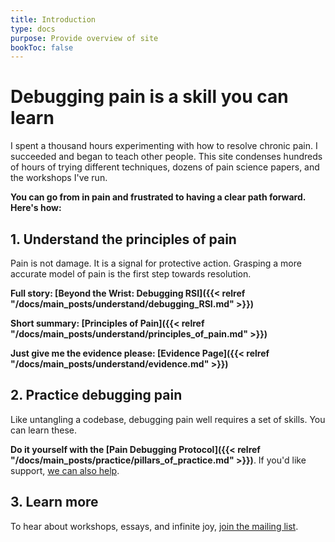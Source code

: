 ```yaml
---
title: Introduction
type: docs
purpose: Provide overview of site
bookToc: false
---
```


# Debugging pain is a skill you can learn

I spent a thousand hours experimenting with how to resolve chronic pain. I succeeded and began to teach other people. This site condenses hundreds of hours of trying different techniques, dozens of pain science papers, and the workshops I've run.

**You can go from in pain and frustrated to having a clear path forward. Here's how:**

## 1. Understand the principles of pain

Pain is not damage. It is a signal for protective action. Grasping a more accurate model of pain is the first step towards resolution.

**Full story: [Beyond the Wrist: Debugging RSI]({{< relref "/docs/main_posts/understand/debugging_RSI.md" >}})**

**Short summary: [Principles of Pain]({{< relref "/docs/main_posts/understand/principles_of_pain.md" >}})**

**Just give me the evidence please: [Evidence Page]({{< relref "/docs/main_posts/understand/evidence.md" >}})**



## 2. Practice debugging pain

Like untangling a codebase, debugging pain well requires a set of skills. You can learn these.


**Do it yourself with the [Pain Debugging Protocol]({{< relref "/docs/main_posts/practice/pillars_of_practice.md" >}})**. If you'd like support, [we can also help](https://www.debugyourpain.org/docs/main_posts/about/).



## 3. Learn more

To hear about workshops, essays, and infinite joy, [join the mailing list](https://landing.processing-pain.com/sign_up).



